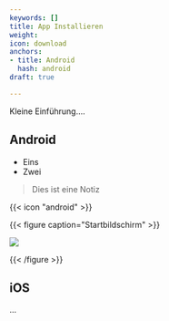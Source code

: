 ```yaml
---
keywords: []
title: App Installieren
weight: 
icon: download
anchors:
- title: Android
  hash: android
draft: true

---
```

Kleine Einführung....

## Android

* Eins
* Zwei

> Dies ist eine Notiz

{{< icon "android" >}}

{{< figure caption="Startbildschirm" >}}

![](https://via.placeholder.com/600x400)

{{< /figure >}}

## iOS

...